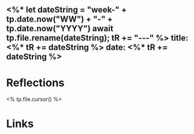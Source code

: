 <%*
  let dateString = "week-" + tp.date.now("WW") + "-" + tp.date.now("YYYY")
  await tp.file.rename(dateString);
  tR += "---"
%>
title: <%* tR += dateString %>
date: <%* tR += dateString %>
---

# Reflections

<% tp.file.cursor() %>



# Links
